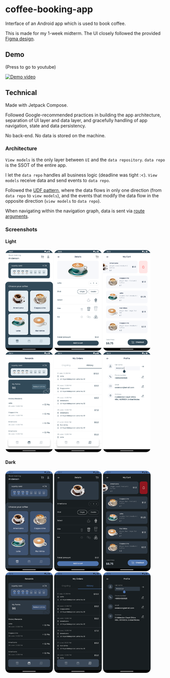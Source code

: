 # coffee-booking-app

Interface of an Android app which is used to book coffee.

This is made for my 1-week midterm. The UI closely followed the provided [Figma design](https://www.figma.com/file/DwWheBUCT8TKlhjdwMkDQ8/CS426?type=design&node-id=37-0&mode=design&t=NOuAESQZHkprNowk-0).

## Demo

(Press to go to youtube)

[![Demo video](https://img.youtube.com/vi/DZOCRP9_3LU/0.jpg)](https://www.youtube.com/watch?v=DZOCRP9_3LU)

## Technical

Made with Jetpack Compose.

Followed Google-recommended practices in building the app architecture, separation of UI layer and data layer, and gracefully handling of app navigation, state and data persistency.

No back-end. No data is stored on the machine.

### Architecture

`View models` is the only layer between `UI` and the `data repository`. `data repo` is the SSOT of the entire app.

I let the `data repo` handles all business logic (deadline was tight :<). `View models` receive data and send events to `data repo`.

Followed the [UDF pattern](https://developer.android.com/topic/architecture#unidirectional-data-flow), where the data flows in only one direction (from `data repo` to `view models`), and the events that modify the data flow in the opposite direction (`view models` to `data repo`).

When navigating within the navigation graph, data is sent via [route arguments](https://developer.android.com/jetpack/compose/navigation#nav-with-args).

### Screenshots

#### Light

<p float="left">
  <img src="/screenshots/light/home.png" width="150" />
  <img src="/screenshots/light/details.png" width="150" /> 
  <img src="/screenshots/light/cart.png" width="150" />
  <img src="/screenshots/light/rewards.png" width="150" />
  <img src="/screenshots/light/orders.png" width="150" />
  <img src="/screenshots/light/profile.png" width="150" />
</p>

#### Dark

<p float="left">
  <img src="/screenshots/dark/home.png" width="150" />
  <img src="/screenshots/dark/details.png" width="150" /> 
  <img src="/screenshots/dark/cart.png" width="150" />
  <img src="/screenshots/dark/rewards.png" width="150" />
  <img src="/screenshots/dark/orders.png" width="150" />
  <img src="/screenshots/dark/profile.png" width="150" />
</p>
